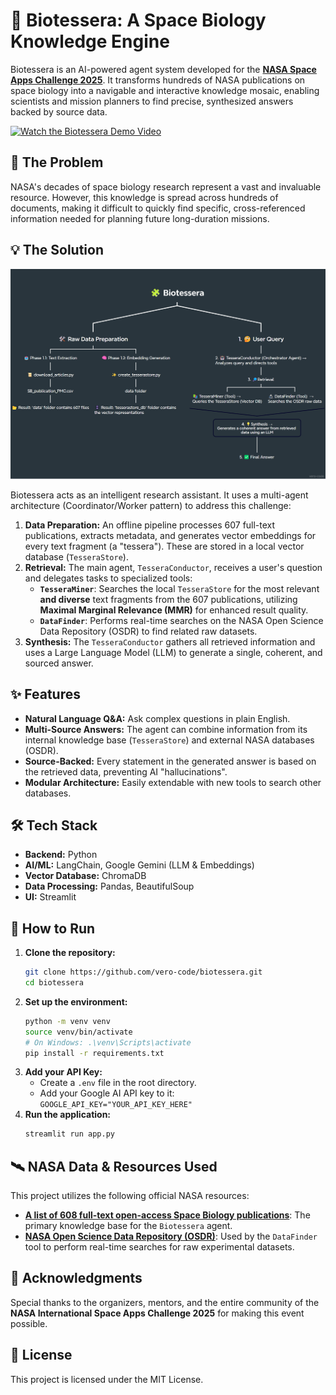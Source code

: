 # 🧩 Biotessera: A Space Biology Knowledge Engine

Biotessera is an AI-powered agent system developed for the [**NASA Space Apps Challenge 2025**](https://www.spaceappschallenge.org/2025/find-a-team/biotessera/?tab=project). It transforms hundreds of NASA publications on space biology into a navigable and interactive knowledge mosaic, enabling scientists and mission planners to find precise, synthesized answers backed by source data.

[![Watch the Biotessera Demo Video](https://img.youtube.com/vi/NQtkSH8YOfw/0.jpg)](https://www.youtube.com/watch?v=NQtkSH8YOfw)

## 🎯 The Problem

NASA's decades of space biology research represent a vast and invaluable resource. However, this knowledge is spread across hundreds of documents, making it difficult to quickly find specific, cross-referenced information needed for planning future long-duration missions.

## 💡 The Solution

![Biotessera Architecture](docs/architecture.png)

Biotessera acts as an intelligent research assistant. It uses a multi-agent architecture (Coordinator/Worker pattern) to address this challenge:
1.  **Data Preparation:** An offline pipeline processes 607 full-text publications, extracts metadata, and generates vector embeddings for every text fragment (a "tessera"). These are stored in a local vector database (`TesseraStore`).
2.  **Retrieval:** The main agent, `TesseraConductor`, receives a user's question and delegates tasks to specialized tools:
    * **`TesseraMiner`**: Searches the local `TesseraStore` for the most relevant **and diverse** text fragments from the 607 publications, utilizing **Maximal Marginal Relevance (MMR)** for enhanced result quality.
    * **`DataFinder`**: Performs real-time searches on the NASA Open Science Data Repository (OSDR) to find related raw datasets.
3.  **Synthesis:** The `TesseraConductor` gathers all retrieved information and uses a Large Language Model (LLM) to generate a single, coherent, and sourced answer.

## ✨ Features

* **Natural Language Q&A:** Ask complex questions in plain English.
* **Multi-Source Answers:** The agent can combine information from its internal knowledge base (`TesseraStore`) and external NASA databases (OSDR).
* **Source-Backed:** Every statement in the generated answer is based on the retrieved data, preventing AI "hallucinations".
* **Modular Architecture:** Easily extendable with new tools to search other databases.

## 🛠️ Tech Stack

* **Backend:** Python
* **AI/ML:** LangChain, Google Gemini (LLM & Embeddings)
* **Vector Database:** ChromaDB
* **Data Processing:** Pandas, BeautifulSoup
* **UI:** Streamlit

## 🚀 How to Run

1.  **Clone the repository:**
    ```bash
    git clone https://github.com/vero-code/biotessera.git
    cd biotessera
    ```
2.  **Set up the environment:**
    ```bash
    python -m venv venv
    source venv/bin/activate  
    # On Windows: .\venv\Scripts\activate
    pip install -r requirements.txt
    ```
3.  **Add your API Key:**
    * Create a `.env` file in the root directory.
    * Add your Google AI API key to it: `GOOGLE_API_KEY="YOUR_API_KEY_HERE"`
4.  **Run the application:**
    ```bash
    streamlit run app.py
    ```

## 🛰️ NASA Data & Resources Used

This project utilizes the following official NASA resources:

* **[A list of 608 full-text open-access Space Biology publications](https://github.com/jgalazka/SB_publications/blob/main/SB_publication_PMC.csv)**: The primary knowledge base for the `Biotessera` agent.
* **[NASA Open Science Data Repository (OSDR)](https://osdr.nasa.gov/bio/repo/)**: Used by the `DataFinder` tool to perform real-time searches for raw experimental datasets.

## 🙏 Acknowledgments

Special thanks to the organizers, mentors, and the entire community of the **NASA International Space Apps Challenge 2025** for making this event possible.

## 📜 License

This project is licensed under the MIT License.